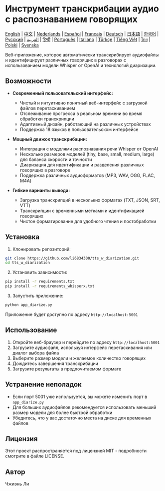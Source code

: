 # Инструмент транскрибации аудио с распознаванием говорящих

[English](../../README.md) | [中文](README_zh.md) | [Nederlands](README_nl.md) | [Español](README_es.md) | [Français](README_fr.md) | [Deutsch](README_de.md) | [日本語](README_ja.md) | [한국어](README_ko.md) | [Русский](README_ru.md) | [العربية](README_ar.md) | [हिन्दी](README_hi.md) | [Português](README_pt.md) | [Italiano](README_it.md) | [Türkçe](README_tr.md) | [Tiếng Việt](README_vi.md) | [ไทย](README_th.md) | [Polski](README_pl.md) | [Svenska](README_sv.md)

Веб-приложение, которое автоматически транскрибирует аудиофайлы и идентифицирует различных говорящих в разговорах с использованием модели Whisper от OpenAI и технологий диаризации.

## Возможности

- **Современный пользовательский интерфейс:**
  * Чистый и интуитивно понятный веб-интерфейс с загрузкой файлов перетаскиванием
  * Отслеживание прогресса в реальном времени во время обработки транскрипции
  * Адаптивный дизайн, работающий на различных устройствах
  * Поддержка 18 языков в пользовательском интерфейсе

- **Мощный движок транскрибации:**
  * Интеграция с моделями распознавания речи Whisper от OpenAI
  * Несколько размеров моделей (tiny, base, small, medium, large) для баланса скорости и точности
  * Диаризация для идентификации и разделения различных говорящих в разговоре
  * Поддержка различных аудиоформатов (MP3, WAV, OGG, FLAC, M4A)

- **Гибкие варианты вывода:**
  * Загрузка транскрипций в нескольких форматах (TXT, JSON, SRT, VTT)
  * Транскрипции с временными метками и идентификацией говорящих
  * Чистое форматирование для удобного чтения и постобработки

## Установка

1. Клонировать репозиторий:
```bash
git clone https://github.com/li6834300/tts_w_diarization.git
cd tts_w_diarization
```

2. Установить зависимости:
```bash
pip install -r requirements.txt
pip install -r requirements_whisperx.txt
```

3. Запустить приложение:
```bash
python app_diarize.py
```

Приложение будет доступно по адресу `http://localhost:5001`

## Использование

1. Откройте веб-браузер и перейдите по адресу `http://localhost:5001`
2. Загрузите аудиофайл, используя интерфейс перетаскивания или диалог выбора файла
3. Выберите размер модели и желаемое количество говорящих
4. Дождитесь завершения транскрибации
5. Загрузите результаты в предпочитаемом формате

## Устранение неполадок

- Если порт 5001 уже используется, вы можете изменить порт в `app_diarize.py`
- Для больших аудиофайлов рекомендуется использовать меньший размер модели для более быстрой обработки
- Убедитесь, что у вас достаточно места на диске для временных файлов

## Лицензия

Этот проект распространяется под лицензией MIT - подробности смотрите в файле LICENSE.

## Автор

Чжиэнь Ли 